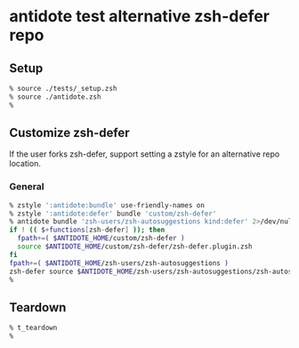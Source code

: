 # antidote test alternative zsh-defer repo

## Setup

```zsh
% source ./tests/_setup.zsh
% source ./antidote.zsh
%
```

## Customize zsh-defer

If the user forks zsh-defer, support setting a zstyle for an alternative repo location.

### General

```zsh
% zstyle ':antidote:bundle' use-friendly-names on
% zstyle ':antidote:defer' bundle 'custom/zsh-defer'
% antidote bundle 'zsh-users/zsh-autosuggestions kind:defer' 2>/dev/null | subenv ANTIDOTE_HOME
if ! (( $+functions[zsh-defer] )); then
  fpath+=( $ANTIDOTE_HOME/custom/zsh-defer )
  source $ANTIDOTE_HOME/custom/zsh-defer/zsh-defer.plugin.zsh
fi
fpath+=( $ANTIDOTE_HOME/zsh-users/zsh-autosuggestions )
zsh-defer source $ANTIDOTE_HOME/zsh-users/zsh-autosuggestions/zsh-autosuggestions.plugin.zsh
%
```

## Teardown

```zsh
% t_teardown
%
```
